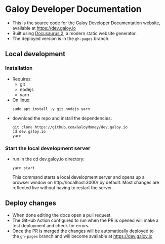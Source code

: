 # Galoy Developer Documentation
* This is the source code for the Galoy Developer Documentation website, available at https://dev.galoy.io
* Built using [Docusaurus 2](https://docusaurus.io/), a modern static website generator.
* The deployed version is in the `gh-pages` branch.

## Local development
### Installation
* Requires:
    * git
    * nodejs
    * yarn
* On linux:
    ```
    sudo apt install -y git nodejs yarn
    ```
* download the repo and install the dependencies:
    ```
    git clone https://github.com/GaloyMoney/dev.galoy.io
    cd dev.galoy.io
    yarn
    ```
### Start the local development server
* run in the cd dev.galoy.io directory:
    ```
    yarn start
    ```
    This command starts a local development server and opens up a browser window on http://localhost:3000/ by default. Most changes are reflected live without having to restart the server.

## Deploy changes
* When done editing the docs open a pull request.
* The GitHub Action configured to run when the PR is opened will make a test deployment and check for errors.
* Once the PR is merged the changes will be automatically deployed to the `gh-pages` branch and will become available at https://dev.galoy.io
